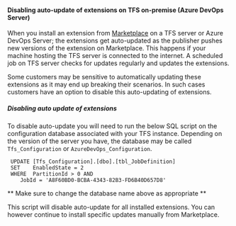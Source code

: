 #### Disabling auto-update of extensions on TFS on-premise (Azure DevOps Server)  

When you install an extension from [Marketplace](https://marketplace.visualstudio.com) on a TFS server or Azure DevOps Server; the extensions get auto-updated as the publisher pushes new versions of the extension on Marketplace. This happens if your machine hosting the TFS server is connected to the internet. A scheduled job on TFS server checks for updates regularly and updates the extensions.

Some customers may be sensitive to automatically updating these extensions as it may end up breaking their scenarios. In such cases customers have an option to disable this auto-updating of extensions.

##### Disabling auto update of extensions
To disable auto-update you will need to run the below SQL script on the configuration database associated with your TFS instance. Depending on the version of the server you have, the database may be called ```Tfs_Configuration``` or ```AzureDevOps_Configuration```.  

```
 UPDATE [Tfs_Configuration].[dbo].[tbl_JobDefinition]
 SET    EnabledState = 2
 WHERE  PartitionId > 0 AND
    JobId = 'A8F60BD0-BCBA-4343-82B3-FD6B40D657D8'
```
** Make sure to change the database name above as appropriate **  

This script will disable auto-update for all installed extensions. You can however continue to install specific updates manually from Marketplace.
